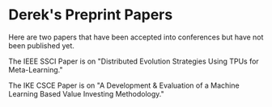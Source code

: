 # Derek's Preprint Papers

Here are two papers that have been accepted into conferences but have not been published yet. 

The IEEE SSCI Paper is on "Distributed Evolution Strategies Using TPUs for Meta-Learning."

The IKE CSCE Paper is on "A Development & Evaluation of a Machine Learning Based Value Investing Methodology."

